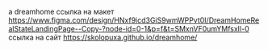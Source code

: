 a dreamhome
ссылка на макет https://www.figma.com/design/HNxf9icd3GiS9wmWPPvt0I/DreamHomeRealStateLandingPage--Copy-?node-id=0-1&p=f&t=SMxnVF0umYMfsxIl-0
ссылка на сайт https://skolopuxa.github.io/dreamhome/
